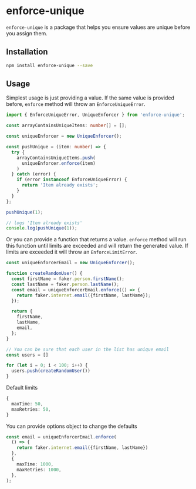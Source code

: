 # enforce-unique

`enforce-unique` is a package that helps you ensure values are unique before you assign them.

## Installation

```sh
npm install enforce-unique --save
```

## Usage

Simplest usage is just providing a value. If the same value is provided before, `enforce` method will throw an `EnforceUniqueError`.

```ts
import { EnforceUniqueError, UniqueEnforcer } from 'enforce-unique';

const arrayContainsUniqueItems: number[] = [];

const uniqueEnforcer = new UniqueEnforcer();

const pushUnique = (item: number) => {
  try {
    arrayContainsUniqueItems.push(
      uniqueEnforcer.enforce(item)
    )
  } catch (error) {
    if (error instanceof EnforceUniqueError) {
      return 'Item already exists';
    }
  }
};

pushUnique(1);

// logs 'Item already exists'
console.log(pushUnique(1));
```

Or you can provide a function that returns a value. `enforce` method will run this function until limits are exceeded
and will return the generated value. If limits are exceeded it will throw an `EnforceLimitError`.

```ts
const uniqueEnforcerEmail = new UniqueEnforcer();

function createRandomUser() {
  const firstName = faker.person.firstName();
  const lastName = faker.person.lastName();
  const email = uniqueEnforcerEmail.enforce(() => {
    return faker.internet.email({firstName, lastName});
  });

  return {
    firstName,
    lastName,
    email,
  };
}

// You can be sure that each user in the list has unique email
const users = []

for (let i = 0; i < 100; i++) {
  users.push(createRandomUser())
}
```

Default limits

```ts
{
  maxTime: 50,
  maxRetries: 50,
}
```

You can provide options object to change the defaults

```ts
const email = uniqueEnforcerEmail.enforce(
  () => {
    return faker.internet.email({firstName, lastName})
  },
  {
    maxTime: 1000,
    maxRetries: 1000,
  },
);
```
